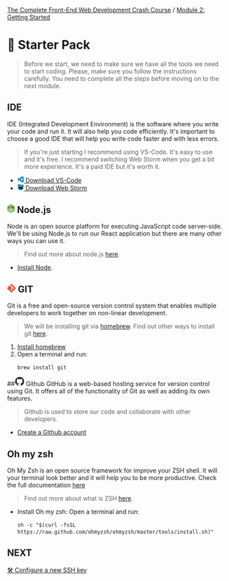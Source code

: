 [The Complete Front-End Web Development Crash Course](../README.md) / [Module 2: Getting Started](/README.md)

# 🎒 Starter Pack

> Before we start, we need to make sure we have all the tools we need to start coding.
> Please, make sure you follow the instructions carefully.
> You need to complete all the steps before moving on to the next module.

## IDE
IDE (Integrated Development Environment) is the software where you write your code and run it. It will also help you code efficiently. It's important to choose a good IDE that will help you write code faster and with less errors.
> If you're just starting I recommend using VS-Code. It's easy to use and it's free.
I recommend switching Web Storm when you get a bit more experience.
It's a paid IDE but it's worth it.
- [<img src="../imgs/vscode_logo.png" width="15"/> Download VS-Code](https://code.visualstudio.com/)
- [<img src="../imgs/webstorm_logo.svg" width="15"/> Download Web Storm](https://www.jetbrains.com/webstorm/)


## <img src="../imgs/node-js-icon.jpeg" width="18"/> Node.js
Node is an open source platform for executing JavaScript code server-side.
We'll be using Node.js to run our React application but there are many other ways you can use it.
> Find out more about node.js [here](https://nodejs.org/en/about/).
- [Install Node](https://nodejs.org/en/).


## <img src="../imgs/git-icon.jpeg" width="20"/> GIT
Git is a free and open-source version control system that enables multiple developers to work together on non-linear development.
> We will be installing git via [homebrew](https://brew.sh/).
Find out other ways to install git [here](https://nodejs.org/en/about/).
1. [Install homebrew](https://brew.sh/)
2. Open a terminal and run:
    ```
    brew install git
    ```

##<img src="../imgs/github-mark.png" width="22"/> Github
GitHub is a web-based hosting service for version control using Git.
It offers all of the functionality of Git as well as adding its own features.
> Github is used to store our code and collaborate with other developers.
- [Create a Github account](https://github.com)

## Oh my zsh
Oh My Zsh is an open source framework for improve your ZSH shell.
It will your terminal look better and it will help you to be more productive.
Check the full documentation [here](https://ohmyz.sh/)
> Find out more about what is ZSH [here](https://www.howtogeek.com/362409/what-is-zsh-and-why-should-you-use-it-instead-of-bash/).

- Install Oh my zsh: Open a terminal and run:
    ``` 
    sh -c "$(curl -fsSL https://raw.github.com/ohmyzsh/ohmyzsh/master/tools/install.sh)"
    ```

## NEXT
[🛠 Configure a new SSH key](./ssh.md)
